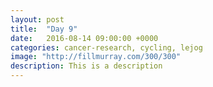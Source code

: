 ```yaml
---
layout: post
title:  "Day 9"
date:   2016-08-14 09:00:00 +0000
categories: cancer-research, cycling, lejog
image: "http://fillmurray.com/300/300"
description: This is a description
---
```

